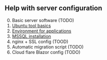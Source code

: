 ## Help with server configuration
0. Basic server software (TODO)
1. [Ubuntu tool basics](https://github.com/Zonit/Documentation/blob/main/Server/Install)
2. [Environment for applications](https://github.com/Zonit/Documentation/blob/main/Server/Install)
3. [MSSQL installation](https://github.com/Zonit/Documentation/blob/main/Server/Install)
4. nginx + SSL config (TOOD)
5. Automatic migration script (TODO)
6. Cloud flare Blazor config (TODO)